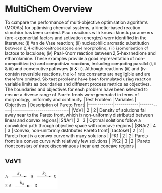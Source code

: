 # MultiChem Overview
To compare the performance of multi-objective optimisation algorithms (MOOAs) for optimising chemical systems, a kinetic-based reaction simulator has been created. Four reactions with known kinetic parameters (pre-exponential factors and activation energies) were identified in the literature: (i) Van de Vase reaction; (ii) nucleophilic aromatic substitution between 2,4-difluoronitrobenzene and morpholine; (iii) isomerisation of lactose to lactulose; (iv) Paal-Knorr reaction between 2,5-hexanedione and ethanolamine. These examples provide a good representation of non-competitive (iv) and competitive reactions, including competing parallel (i, ii & iii) and consecutive pathways (ii & iii). Although reactions (iii) and (iv) contain reversible reactions, the k-1 rate constants are negligible and are therefore omitted. Six test problems have been formulated using reaction variable limits as boundaries and different process metrics as objectives. The boundaries and objectives for each problem have been selected to ensure a diverse range of Pareto fronts were generated in terms of morphology, uniformity and continuity.
|Test Problem |	Variables |	Objectives |	Description of Pareto Front|
|-------------|------------|------------|-----------------------------|
|VdV1 |	2 |	2 |	Density of solutions fall away near to the Pareto front, which is non-uniformly distributed between linear and convex regions|
|SNAr1 |	2 |	3 |	Optimal solutions follow a convoluted path through objective space with concave regions |
|SNAr2 |	4 |	3	| Convex, non-uniformly distributed Pareto front|
|Lactose1 |	2 |	2 |	Pareto front is a convex curve with many solutions |
|PK1 |	2 |	2 |	Pareto front is a convex curve with relatively few solutions |
|PK2 |	3 |	2 |	Pareto front consists of three discontinuous linear and concave regions |
## VdV1
![VdV1 Scheme](Test%20Problems%20Code/Images/VdV%20Scheme.jpg)<br>

